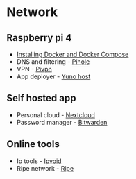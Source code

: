 # Network
## Raspberry pi 4
* [Installing Docker and Docker Compose](https://dev.to/rohansawant/installing-docker-and-docker-compose-on-the-raspberry-pi-in-5-simple-steps-3mgl)
* DNS and filtering - [Pihole](https://pi-hole.net/)
* VPN - [Pivpn](https://www.pivpn.io/)
* App deployer - [Yuno host](https://yunohost.org/#/)

## Self hosted app
* Personal cloud - [Nextcloud](https://nextcloud.com/)
* Password manager - [Bitwarden](https://bitwarden.com/)

## Online tools

* Ip tools - [Ipvoid](https://www.ipvoid.com/)
* Ripe network - [Ripe](https://www.ripe.net/)